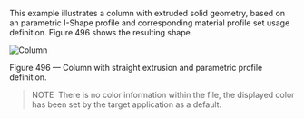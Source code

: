 ﻿This example illustrates a column with extruded solid geometry, based on an parametric I-Shape profile and corresponding material profile set usage definition. Figure 496 shows the resulting shape.

![Column](../../figures/examples/column_extruded.png)

Figure 496 — Column with straight extrusion and parametric profile definition.



> 
> NOTE  There is no color information within the file, the displayed color has been set by the target application as a default.
> 


